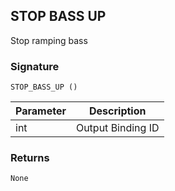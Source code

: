 ## STOP BASS UP

Stop ramping bass 


### Signature

`STOP_BASS_UP ()`


| Parameter | Description |
| --- | --- |
| int | Output Binding ID |


### Returns

`None`